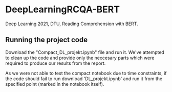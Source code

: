 # DeepLearningRCQA-BERT
Deep Learning 2021, DTU, Reading Comprehension with BERT.

## Running the project code
Download the "Compact_DL_projekt.ipynb" file and run it. We've attempted to clean up the code and provide only the neccesary parts 
which were required to produce our results from the report. 

As we were not able to test the compact notebook due to time constraints, if the code should fail to run download 'DL_projekt.ipynb' 
and run it from the specified point (marked in the notebook itself).
